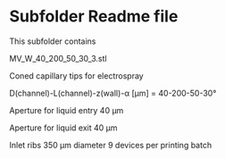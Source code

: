# Subfolder Readme file
This subfolder contains

MV_W_40_200_50_30_3.stl

Coned capillary tips for electrospray

D(channel)-L(channel)-z(wall)-α [µm]
= 40-200-50-30°

Aperture for liquid entry
40 µm

Aperture for liquid exit
40 µm

Inlet ribs 350 µm diameter
9 devices per printing batch

